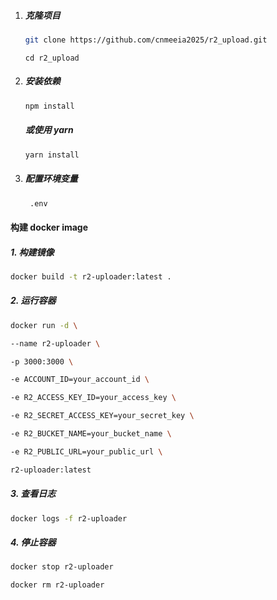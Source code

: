 1. ##### 克隆项目

   ```sh
   git clone https://github.com/cnmeeia2025/r2_upload.git
   ```

   ```shell
   cd r2_upload
   ```

2. ##### 安装依赖

   ```sh
   npm install
   ```

   ##### 或使用 yarn

   ```sh
   yarn install
   ```

3. ##### 配置环境变量

   ```sh
    .env
   ```

#### 构建 docker image

##### 1. 构建镜像

```sh
docker build -t r2-uploader:latest .
```

##### 2. 运行容器

```sh
docker run -d \

--name r2-uploader \

-p 3000:3000 \

-e ACCOUNT_ID=your_account_id \

-e R2_ACCESS_KEY_ID=your_access_key \

-e R2_SECRET_ACCESS_KEY=your_secret_key \

-e R2_BUCKET_NAME=your_bucket_name \

-e R2_PUBLIC_URL=your_public_url \

r2-uploader:latest
```

##### 3. 查看日志

```sh
docker logs -f r2-uploader
```

##### 4. 停止容器

```sh
docker stop r2-uploader

docker rm r2-uploader
```

